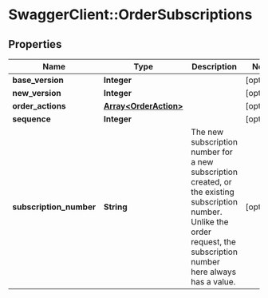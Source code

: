 # SwaggerClient::OrderSubscriptions

## Properties
Name | Type | Description | Notes
------------ | ------------- | ------------- | -------------
**base_version** | **Integer** |  | [optional] 
**new_version** | **Integer** |  | [optional] 
**order_actions** | [**Array&lt;OrderAction&gt;**](OrderAction.md) |  | [optional] 
**sequence** | **Integer** |  | [optional] 
**subscription_number** | **String** | The new subscription number for a new subscription created, or the existing subscription number. Unlike the order request, the subscription number here always has a value. | [optional] 


